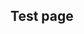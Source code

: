 ## Test page

<div
  class="tabs"
  name="test"
  enabled="true"
  height="600"
  show="2"
  tabs="[
    // { key: 'component', filepath: 'example/GeomorphEdit' },
    { key: 'component', filepath: 'example/CssPanZoomDemo', weight: 50 },
    { key: 'component', filepath: 'example/GeomorphCssLightsTest' },
    // { key: 'component', filepath: 'example/GeomorphSvgLightsTest' },
    // { key: 'component', filepath: 'example/PanZoomTest' },
    // { key: 'component', filepath: 'example/CssSvgPanZoomDemo' },
    // { key: 'component', filepath: 'example/NavUiTest' },
    // { key: 'component', filepath: 'example/RedoubtDemo3D' },
    // { key: 'component', filepath: 'example/NavStringPull' },
    // { key: 'component', filepath: 'example/TriangleDev#301' },
    // { key: 'component', filepath: 'example/Css3d#301' },
    // { key: 'terminal', filepath: 'test' },
    // { key: 'terminal', filepath: 'other' },
  ]"
>
</div>
